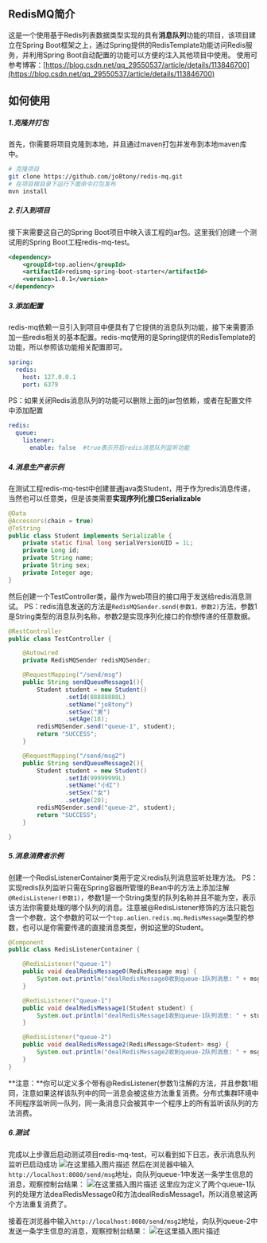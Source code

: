 ## RedisMQ简介
这是一个使用基于Redis列表数据类型实现的具有**消息队列**功能的项目，该项目建立在Spring Boot框架之上，通过Spring提供的RedisTemplate功能访问Redis服务，并利用Spring Boot自动配置的功能可以方便的注入其他项目中使用。
使用可参考博客：[https://blog.csdn.net/qq_29550537/article/details/113846700](https://blog.csdn.net/qq_29550537/article/details/113846700)
## 如何使用
##### 1.克隆并打包
首先，你需要将项目克隆到本地，并且通过maven打包并发布到本地maven库中。
```bash
# 克隆项目
git clone https://github.com/jo8tony/redis-mq.git
# 在项目根目录下运行下面命令打包发布
mvn install
```
##### 2.引入到项目
接下来需要这自己的Spring Boot项目中映入该工程的jar包。这里我们创建一个测试用的Spring Boot工程redis-mq-test。
```xml
<dependency>
    <groupId>top.aolien</groupId>
    <artifactId>redismq-spring-boot-starter</artifactId>
    <version>1.0.1</version>
</dependency>
```
##### 3.添加配置
redis-mq依赖一旦引入到项目中便具有了它提供的消息队列功能，接下来需要添加一些redis相关的基本配置。redis-mq使用的是Spring提供的RedisTemplate的功能，所以参照该功能相关配置即可。
```yml
spring:
  redis:
    host: 127.0.0.1
    port: 6379
```
PS：如果关闭Redis消息队列的功能可以删除上面的jar包依赖，或者在配置文件中添加配置
```yml
redis:
  queue:
    listener:
      enable: false  #true表示开启redis消息队列监听功能
```

##### 4.消息生产者示例
在测试工程redis-mq-test中创建普通java类Student，用于作为redis消息传递，当然也可以任意类，但是该类需要**实现序列化接口Serializable**

```java
@Data
@Accessors(chain = true)
@ToString
public class Student implements Serializable {
    private static final long serialVersionUID = 1L;
    private Long id;
    private String name;
    private String sex;
    private Integer age;
}
```
然后创建一个TestController类，最作为web项目的接口用于发送给redis消息测试。
PS：redis消息发送的方法是`RedisMQSender.send(参数1，参数2)`方法，参数1是String类型的消息队列名称，参数2是实现序列化接口的你想传递的任意数据。

```java
@RestController
public class TestController {

    @Autowired
    private RedisMQSender redisMQSender;

    @RequestMapping("/send/msg")
    public String sendQueueMessage1(){
        Student student = new Student()
                .setId(88888888L)
                .setName("jo8tony")
                .setSex("男")
                .setAge(18);
        redisMQSender.send("queue-1", student);
        return "SUCCESS";
    }

    @RequestMapping("/send/msg2")
    public String sendQueueMessage2(){
        Student student = new Student()
                .setId(99999999L)
                .setName("小红")
                .setSex("女")
                .setAge(20);
        redisMQSender.send("queue-2", student);
        return "SUCCESS";
    }

}
```

##### 5.消息消费者示例
创建一个RedisListenerContainer类用于定义redis队列消息监听处理方法。
PS： 实现redis队列监听只需在Spring容器所管理的Bean中的方法上添加注解`@RedisListener(参数1)`，参数1是一个String类型的队列名称并且不能为空，表示该方法你需要处理的哪个队列的消息。注意被@RedisListener修饰的方法只能包含一个参数，这个参数的可以一个`top.aolien.redis.mq.RedisMessage`类型的参数，也可以是你需要传递的直接消息类型，例如这里的Student。

```java
@Component
public class RedisListenerContainer {

    @RedisListener("queue-1")
    public void dealRedisMessage0(RedisMessage msg) {
        System.out.println("dealRedisMessage0收到queue-1队列消息: " + msg.toString());
    }

    @RedisListener("queue-1")
    public void dealRedisMessage1(Student student) {
        System.out.println("dealRedisMessage1收到queue-1队列消息: " + student.toString());
    }

    @RedisListener("queue-2")
    public void dealRedisMessage2(RedisMessage<Student> msg) {
        System.out.println("dealRedisMessage2收到queue-2队列消息: " + msg.toString());
    }
}
```
**注意：**你可以定义多个带有@RedisListener(参数1)注解的方法，并且参数1相同，注意如果这样该队列中的同一消息会被这些方法重复消费。分布式集群环境中不同程序监听同一队列，同一条消息只会被其中一个程序上的所有监听该队列的方法消费。

##### 6.测试
完成以上步骤后启动测试项目redis-mq-test，可以看到如下日志，表示消息队列监听已启动成功
![在这里插入图片描述](https://img-blog.csdnimg.cn/20210218220504578.png)
然后在浏览器中输入`http://localhost:8080/send/msg`地址，向队列queue-1中发送一条学生信息的消息，观察控制台结果：
![在这里插入图片描述](https://img-blog.csdnimg.cn/20210218222030869.png)
这里应为定义了两个queue-1队列的处理方法dealRedisMessage0和方法dealRedisMessage1，所以消息被这两个方法重复消费了。

接着在浏览器中输入`http://localhost:8080/send/msg2`地址，向队列queue-2中发送一条学生信息的消息，观察控制台结果：
![在这里插入图片描述](https://img-blog.csdnimg.cn/20210218222429978.png)
